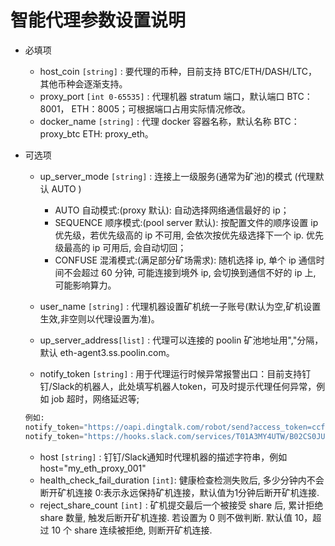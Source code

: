 # 智能代理参数设置说明

- 必填项
  - host_coin `[string]`       : 要代理的币种，目前支持 BTC/ETH/DASH/LTC，其他币种会逐渐支持。
  - proxy_port `[int 0-65535]` : 代理机器 stratum 端口，默认端口 BTC：8001， ETH：8005；可根据端口占用实际情况修改。
  - docker_name `[string]`     : 代理 docker 容器名称，默认名称   BTC：proxy_btc ETH: proxy_eth。

- 可选项
  - up_server_mode `[string]`  : 连接上一级服务(通常为矿池)的模式 (代理默认 AUTO )
    - AUTO       自动模式:(proxy 默认): 自动选择网络通信最好的 ip；
    - SEQUENCE   顺序模式:(pool server 默认): 按配置文件的顺序设置 ip 优先级，若优先级高的 ip 不可用, 会依次按优先级选择下一个 ip. 优先级最高的 ip 可用后, 会自动切回；
    - CONFUSE    混淆模式:(满足部分矿场需求): 随机选择 ip, 单个 ip 通信时间不会超过 60 分钟, 可能连接到境外 ip, 会切换到通信不好的 ip 上, 可能影响算力。

  - user_name `[string]`       : 代理机器设置矿机统一子账号(默认为空,矿机设置生效,非空则以代理设置为准)。
  - up_server_address`[list]`  : 代理可以连接的 poolin 矿池地址用","分隔，默认 eth-agent3.ss.poolin.com。
  - notify_token `[string]`    : 用于代理运行时候异常报警出口：目前支持钉钉/Slack的机器人，此处填写机器人token，可及时提示代理任何异常，例如 job 超时，网络延迟等;

  ```asm
  例如:
  notify_token="https://oapi.dingtalk.com/robot/send?access_token=ccfe489...c7f673"
  notify_token="https://hooks.slack.com/services/T01A3MY4UTW/B02CS0JU8KC/PsQd...j0Lq"
  ```

  - host `[string]`            : 钉钉/Slack通知时代理机器的描述字符串，例如 host="my_eth_proxy_001"
  - health_check_fail_duration `[int]`: 健康检查检测失败后, 多少分钟内不会断开矿机连接 0:表示永远保持矿机连接，默认值为1分钟后断开矿机连接.
  - reject_share_count `[int]`  : 矿机提交最后一个被接受 share 后, 累计拒绝 share 数量, 触发后断开矿机连接. 若设置为 0 则不做判断. 默认值 10，超过 10 个 share 连续被拒绝, 则断开矿机连接.

